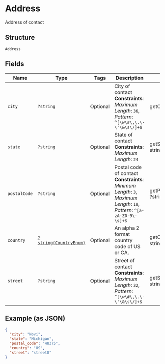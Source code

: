 
# Address

Address of contact

## Structure

`Address`

## Fields

| Name | Type | Tags | Description | Getter | Setter |
|  --- | --- | --- | --- | --- | --- |
| `city` | `?string` | Optional | City of contact<br>**Constraints**: *Maximum Length*: `36`, *Pattern*: `^[\w\#\,\.\-\'\&\s\/]+$` | getCity(): ?string | setCity(?string city): void |
| `state` | `?string` | Optional | State of contact<br>**Constraints**: *Maximum Length*: `24` | getState(): ?string | setState(?string state): void |
| `postalCode` | `?string` | Optional | Postal code of contact<br>**Constraints**: *Minimum Length*: `3`, *Maximum Length*: `10`, *Pattern*: `^[a-zA-Z0-9\-\s]+$` | getPostalCode(): ?string | setPostalCode(?string postalCode): void |
| `country` | [`?string(CountryEnum)`](../../doc/models/country-enum.md) | Optional | An alpha 2 format country code of US or CA. | getCountry(): ?string | setCountry(?string country): void |
| `street` | `?string` | Optional | Street of contact<br>**Constraints**: *Maximum Length*: `32`, *Pattern*: `^[\w\#\,\.\-\'\&\s\/]+$` | getStreet(): ?string | setStreet(?string street): void |

## Example (as JSON)

```json
{
  "city": "Novi",
  "state": "Michigan",
  "postal_code": "48375",
  "country": "US",
  "street": "street8"
}
```

